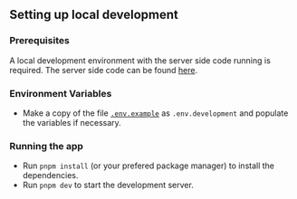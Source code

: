 ## Setting up local development

### Prerequisites

A local development environment with the server side code running is required. The server side code can be found [here](https://github.com/sjohan99/poe-profits/api).

### Environment Variables

- Make a copy of the file [`.env.example`](.env.example) as `.env.development` and populate the variables if necessary.

### Running the app

- Run `pnpm install` (or your prefered package manager) to install the dependencies.
- Run `pnpm dev` to start the development server.
